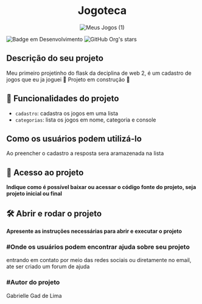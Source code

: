 <h1 align="center"> Jogoteca </h1>

<div align="center"> 
  
![Meus Jogos (1)](https://user-images.githubusercontent.com/72274040/182635617-5a2c1f1f-9fe5-4337-97e1-701d2d971151.png)

</div>

![Badge em Desenvolvimento](http://img.shields.io/static/v1?label=STATUS&message=EM%20DESENVOLVIMENTO&color=GREEN&style=for-the-badge)
![GitHub Org's stars](https://img.shields.io/github/stars/camilafernanda?style=social)

<h2> Descrição do seu projeto</h2>

Meu primeiro projetinho do flask da deciplina de web 2, é um cadastro de jogos que eu ja joguei :construction: Projeto em construção :construction:

## :hammer: Funcionalidades do projeto

- `cadastro`: cadastra os jogos em uma lista 
- `categorias`: lista os jogos em nome, categoria e console   

## Como os usuários podem utilizá-lo

Ao preencher o cadastro a resposta sera aramazenada na lista
## 📁 Acesso ao projeto

**Indique como é possível baixar ou acessar o código fonte do projeto, seja projeto inicial ou final**

## 🛠️ Abrir e rodar o projeto

**Apresente as instruções necessárias para abrir e executar o projeto**

<h3>#Onde os usuários podem encontrar ajuda sobre seu projeto</h3>

entrando em contato por meio das redes sociais ou diretamente no email, ate ser criado um forum de ajuda

<h3>#Autor do projeto</h3>

Gabrielle Gad de Lima 
  

